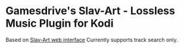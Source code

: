 # Gamesdrive's Slav-Art - Lossless Music Plugin for Kodi

Based on [Slav-Art web interface](https://slavart.gamesdrive.net/)
Currently supports track search only.
